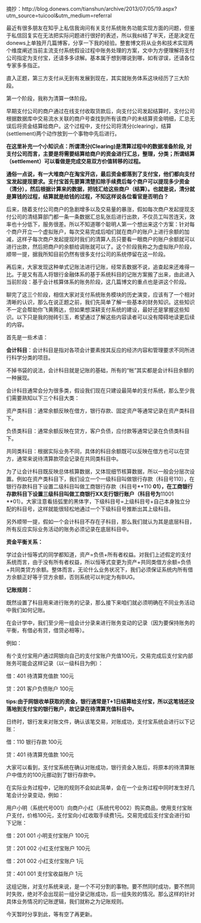摘抄：http:\/\/blog.donews.com\/tianshun\/archive\/2013\/07\/05\/19.aspx?utm\_source=tuicool&utm\_medium=referral

最近有很多朋友在知乎上私信我询问有关支付系统账务功能实现方面的问题，但鉴于私信回复实在无法把实际问题进行很好的表述，所以我纠结了半天，还是决定在donews上单独开几篇博客，分享一下我的经验。整套博文将从业务和技术实现两个维度阐述当前主流支付系统假设过程中账务处理的方案，文中为方便理解将支付公司指定为支付宝，还请多多谅解。基本属于想到哪说到哪，如有谬误，还请各位专家多多指正。

直入正题，第三方支付从无到有发展到现在，其实就账务体系这块经历了三大阶段。

第一个阶段，我称为清算一体阶段。

早期支付公司的商户通过在线支付收取货款后，向支付公司发起结算时，支付公司根据数据库中交易流水关联的商户号查找到所有该商户的未结算资金明细，汇总无误后将资金结算给商户。这个过程中，支付公司将清分\(clearing\)，结算\(settlement\)两个动作放到一个事物中先后进行。

**在这里补充一个小知识点：所谓清分\(Clearing\)是清算过程中的数据准备阶段, 对支付公司而言，主要是将需要结算给商户的资金进行汇总，整理，分类；所谓结算（settlement）可以看做是完成交易双方价值转移的过程。**

**通俗一点说，有一大堆商户在淘宝开店，最后资金都落到了支付宝，他们都向支付宝发起提现要求。支付宝首先要算清楚扣除手续费后每个商户可以提现多少资金（清分），然后根据计算来的数据，把钱汇给这些商户（结算）。也就是说，清分就是算钱的过程，结算就是给钱的过程，不知这样说各位看官是否明白？**

后来，随着支付公司商户的急剧增多以及交易量的暴涨，假如每次商户发起提现支付公司的清结算部门都一条一条数据汇总轧张后进行出款，不仅员工叫苦连天，效率也十分低下，服务很差。所以不知道哪个聪明人第一个想出来这个方案：针对每个商户开立一个虚拟账户，每次交易完成后咱们就在商户的账户上进行余额的加减，这样子每次商户发起提现时我们的清算人员只要看一眼商户的账户余额就可以进行出款，然后把商户的余额给调账就可以了。这个阶段我称之为虚拟账户阶段，顺带一提，据我所知目前仍然有很多支付公司的系统停留在这一阶段。

再后来，大家发现这种单式记账法进行记账，经常丢数据不说，追查起来还难得一比。于是又有高人将银行金融体系的基于系统科目的记账方案搬了出来，由此进入当前阶段：基于会计核算体系的账务阶段，这几篇博文的重点也是讲这个阶段。

聊完了这三个阶段，相信大家对支付系统账务模块的历史演变，应该有了一个相对清晰的认识，那么在说正题之前，我们先简单了解一些基本的财务知识。这些知识不一定会帮助你飞黄腾达，但如果想深耕支付系统的建设，最好还是掌握这些知识。以下只是我的抛砖引玉，希望通过了解这些内容读者可以没有障碍地读更后续的内容。

首先是一些术语：

**会计科目**：会计科目是指对各项会计要素按其反应的经济内容和管理要求不同所进行科学分类的项目。

不掉书袋的说法，会计科目就是记账的基础，所有的“帐”其实都是会计科目余额的一种展现。

会计科目通常会分为很多类，假设我们现在只建设最简单的支付系统，那么至少我们需要熟知以下三个科目大类：

资产类科目：通常余额反映在借方，银行存款、固定资产等通常记录在资产类科目下。

负债类科目：通常余额反映在贷方，客户负债，应付款等通常记录在负债类科目下。

共同类科目：根据实际业务不同，具体的科目余额既可以反映在借方也可以在贷方，通常来说待清算款项会记录在共同类科目中。

为了让会计科目既反映总体核算数据，又体现细节核算数据，所以一般会分层次设置。例如在资产类科目下，我们设立一个一级科目叫做银行存款（科目号110），在银行存款科目下设置二级科目叫做工商银行存款（科目号**110 **01），在工商银行存款科目下设置三级科目叫做工商银行XX支行银行账户（科目号为**11001 **01）。大家注意看括弧里的黑体字，下级科目号=上级科目号+自己本身独立分配的科目号，这样就能很轻松地通过一个下级科目号推断出其上级科目。

另外顺带一提，假如一个会计科目不存在子科目，那么我们就认为其是底层科目，所有反应实际业务活动的账务必须记录在底层科目中。

**资金平衡关系：**

学过会计恒等式的同学都知道，资产=负债+所有者权益。对我们上述假定的支付系统而言，由于没有所有者权益，所以恒等式变更为资产+共同类借方余额=负债+共同类贷方余额。整体而言，无论什么业务状况下，我们必须保证系统内所有借方余额正好等于贷方余额，否则系统可以判定为有BUG。

**记账规则：**

既然设置了科目用来进行账务的记录，那么接下来咱们就必须明确在不同业务活动中我们如何记账。

在会计学中，我们至少用一组会计分录来进行账务变动的记录（因为要保持账务的平衡，有借必有贷，借贷必相等）。

例如：

有个支付宝用户通过网银向自己的支付宝账户充值100元，交易完成后支付宝内部账务可能会这样记录（以一级科目为例）：

借：401 待清算充值款 100元

贷：201 客户负债账户 100元

**tips:由于网银收单获取的资金，银行通常是T+1日结算给支付宝，所以这笔钱还没落地到支付宝的银行账户，故记录在待清算充值科目中。**

日终时，银行发来对账文件，确认该笔交易，对账成功，支付宝系统会进行以下记账：

借：110 银行存款 100元

贷：401 待清算充值款 100元

大家可以看到，支付宝系统在确认对账成功，银行资金入账后，将原本的待清算账户中借方的100元挪动到了银行存款中。

在实际业务过程中，记账的规则不会如此简单，会在一个业务过程中同时发生好几笔会计分录变动，例如：

用户小明（系统代号001）向商户小红（系统代号002）购买商品，使用支付宝账户支付，价格100元，支付宝向小红收取手续费1元。交易完成后支付宝会进行如下记账：

借：201 001 小明支付宝账户 100元

贷：201 002 小红支付宝账户 100元

借：201 002 小红支付宝账户 1元

贷：401 001 支付宝收益账户 1元

这组记账，对支付系统来说，是一个不可分割的事物。要不然同时成功，要不然同时失败，绝对不会出现前一组分录记账成功，后一组失败的情况。那么这样的针对具体业务情况的记账逻辑，我们就称之为记账规则。

今天暂时分享到此，等有空了再更新。

